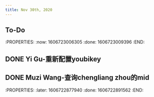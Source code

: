 ```yaml
---
title: Nov 30th, 2020
---
```


## To-Do
:PROPERTIES:
:now: 1606723006305
:done: 1606723009396
:END:
## DONE Yi Gu-重新配置youbikey
## DONE Muzi Wang-查询chengliang zhou的mid
:PROPERTIES:
:later: 1606722877940
:done: 1606722891562
:END:
##
##
